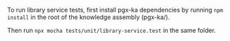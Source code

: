 To run library service tests, first install pgx-ka dependencies by running `npm install` in the root of the knowledge assembly (pgx-ka/).

Then run `npx mocha tests/unit/library-service.test` in the same folder.